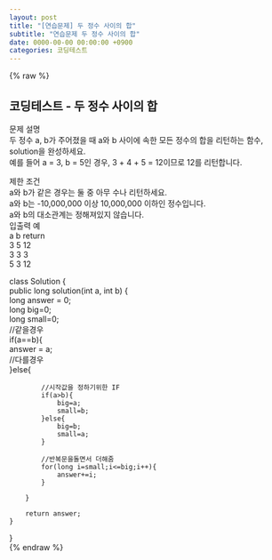 ```yaml
---  
layout: post  
title: "[연습문제] 두 정수 사이의 합"  
subtitle: "연습문제 두 정수 사이의 합"  
date: 0000-00-00 00:00:00 +0900  
categories: 코딩테스트  
---  
```

{% raw %}  
## 코딩테스트 - 두 정수 사이의 합  
  
문제 설명  
두 정수 a, b가 주어졌을 때 a와 b 사이에 속한 모든 정수의 합을 리턴하는 함수, solution을 완성하세요.  
예를 들어 a = 3, b = 5인 경우, 3 + 4 + 5 = 12이므로 12를 리턴합니다.  
  
제한 조건  
a와 b가 같은 경우는 둘 중 아무 수나 리턴하세요.  
a와 b는 -10,000,000 이상 10,000,000 이하인 정수입니다.  
a와 b의 대소관계는 정해져있지 않습니다.  
입출력 예  
a	b	return  
3	5	12  
3	3	3  
5	3	12  
  
class Solution {  
    public long solution(int a, int b) {  
        long answer = 0;  
        long big=0;  
        long small=0;  
        //같을경우  
        if(a==b){  
            answer = a;  
        //다를경우  
        }else{  
  
            //시작값을 정하기위한 IF  
            if(a>b){  
                big=a;  
                small=b;  
            }else{  
                big=b;  
                small=a;  
            }  
  
            //반복문을돌면서 더해줌  
            for(long i=small;i<=big;i++){  
                answer+=i;  
            }  
  
        }  
  
        return answer;  
    }  
}  
{% endraw %}